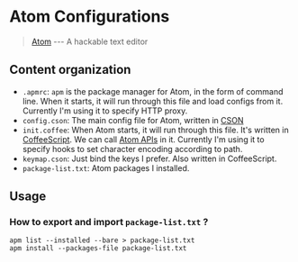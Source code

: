 Atom Configurations
========================

> [Atom](https://atom.io/) --- A hackable text editor


Content organization
--------------------------

* `.apmrc`: `apm` is the package manager for Atom, in the form of command line. When it starts, it will run through this file and load configs from it. Currently I'm using it to specify HTTP proxy.
* `config.cson`: The main config file for Atom, written in [CSON](https://github.com/bevry/cson)
* `init.coffee`: When Atom starts, it will run through this file. It's written in [CoffeeScript](http://coffeescript.org/). We can call [Atom APIs](https://atom.io/docs/api/v1.6.0/AtomEnvironment) in it. Currently I'm using it to specify hooks to set character encoding according to path.
* `keymap.cson`: Just bind the keys I prefer. Also written in CoffeeScript.
* `package-list.txt`: Atom packages I installed.

Usage
---------

### How to export and import `package-list.txt` ?

```
apm list --installed --bare > package-list.txt
apm install --packages-file package-list.txt
```
